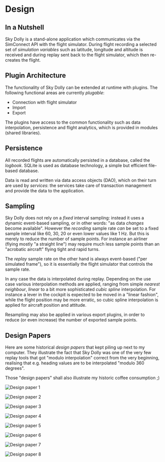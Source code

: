 # Design

## In a Nutshell
Sky Dolly is a stand-alone application which communicates via the SimConnect API with the flight simulator. During flight recording a selected set of _simulation variables_ such as latitude, longitude and altitude is received and during replay sent back to the flight simulator, which then re-creates the flight.

## Plugin Architecture
The functionality of Sky Dolly can be extended at runtime with plugins. The following functional areas are currently _plugable_:

- Connection with flight simulator
- Import
- Export

The plugins have access to the common functionality such as data interpolation, persistence and flight analytics, which is provided in modules (shared libraries).

## Persistence
All recorded flights are automatically persisted in a database, called the _logbook_. SQLite is used as database technology, a simple but efficient file-based database.

Data is read and written via data access objects (DAO), which on their turn are used by _services_: the services take care of transaction management and provide the data to the application.

## Sampling
Sky Dolly does not rely on a _fixed_ interval sampling: instead it uses a dynamic event-based sampling, or in other words: "as data _changes_ become available". However the _recording_ sample rate _can_ be set to a fixed sample interval like 60, 30, 20 or even lower values like 1 Hz. But this is merely to reduce the number of sample points. For instance an airliner (flying mostly "a straight line") may require much less sample points than an "acrobatic aircraft" flying tight and rapid turns.

The _replay_ sample rate on the other hand is always event-based ("per simulated frame"), so it is essentially the flight simulator that controls the sample rate.

In any case the data is interpolated during replay. Depending on the use case various interpolation methods are applied, ranging from simple _nearest neighbour_, _linear_ to a bit more sophisticated _cubic spline_ interpolation. For instance a lever in the cockpit is expected to be moved in a "linear fashion", while the flight position may be more erratic, so cubic spline interpolation is applied for aircraft position and attitude.

Resampling may also be applied in various export plugins, in order to reduce (or even increase) the number of exported sample points.

## Design Papers
Here are some historical _design papers_ that kept piling up next to my computer. They illustrate the fact that Sky Dolly was one of the very few replay tools that got "modulo interpolation" correct from the very beginning, realising that e.g. heading values are to be interpolated "modulo 360 degrees".

Those "design papers" shall also illustrate my historic coffee consumption ;)

![Design paper 1](./img/sky-dolly-design-paper-1.jpg)

![Design paper 2](./img/sky-dolly-design-paper-2.jpg)

![Design paper 3](./img/sky-dolly-design-paper-3.jpg)

![Design paper 4](./img/sky-dolly-design-paper-4.jpg)

![Design paper 5](./img/sky-dolly-design-paper-5.jpg)

![Design paper 6](./img/sky-dolly-design-paper-6.jpg)

![Design paper 7](./img/sky-dolly-design-paper-7.jpg)

![Design paper 8](./img/sky-dolly-design-paper-8.jpg)
